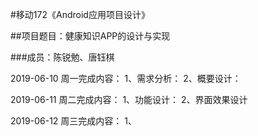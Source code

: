 #移动172《Android应用项目设计》

##项目题目：健康知识APP的设计与实现

###成员：陈锐勉、唐钰棋

2019-06-10 周一完成内容：
1、需求分析： 2、概要设计：

2019-06-11 周二完成内容：
1、功能设计： 2、界面效果设计

2019-06-12 周三完成内容：
1、
